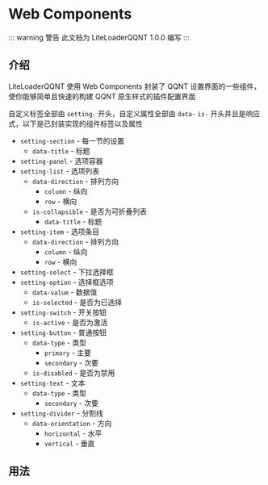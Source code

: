 # Web Components

::: warning 警告
此文档为 LiteLoaderQQNT 1.0.0 编写
:::



## 介绍

LiteLoaderQQNT 使用 Web Components 封装了 QQNT 设置界面的一些组件，使你能够简单且快速的构建 QQNT 原生样式的插件配置界面

自定义标签全部由 `setting-` 开头，自定义属性全部由 `data-` `is-` 开头并且是响应式，以下是已封装实现的组件标签以及属性

- `setting-section` - 每一节的设置
  - `data-title` - 标题
- `setting-panel` - 选项容器
- `setting-list` - 选项列表
  - `data-direction` - 排列方向
    - `column` - 纵向
    - `row` - 横向
  - `is-collapsible` - 是否为可折叠列表
    - `data-title` - 标题
- `setting-item` - 选项条目
  - `data-direction` - 排列方向
    - `column` - 纵向
    - `row` - 横向
- `setting-select` - 下拉选择框
- `setting-option` - 选择框选项
  - `data-value` - 数据值
  - `is-selected` - 是否为已选择
- `setting-switch` - 开关按钮
  - `is-active` - 是否为激活
- `setting-button` - 普通按钮
  - `data-type` - 类型
    - `primary` - 主要
    - `secondary` - 次要
  - `is-disabled` - 是否为禁用
- `setting-text` - 文本
  - `data-type` - 类型
    - `secondary` - 次要
- `setting-divider` - 分割线
  - `data-orientation` - 方向
    - `horizontal` - 水平
    - `vertical` - 垂直



## 用法
